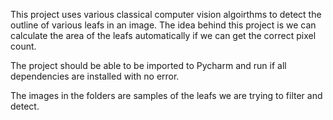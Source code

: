 This project uses various classical computer vision algoirthms to detect the outline of various leafs in an image. The idea behind this project is we can calculate the area of the leafs automatically if we can get the correct pixel count. 

The project should be able to be imported to Pycharm and run if all dependencies are installed with no error.

The images in the folders are samples of the leafs we are trying to filter and detect.
